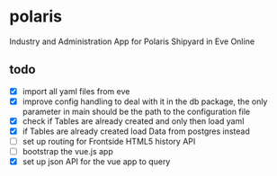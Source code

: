 # polaris
 Industry and Administration App for Polaris Shipyard in Eve Online

 ## todo
 - [x] import all yaml files from eve
 - [x] improve config handling to deal with it in the db package, the only parameter in main should be the path to the configuration file
 - [x] check if Tables are already created and only then load yaml
 - [x] if Tables are already created load Data from postgres instead
 - [ ] set up routing for Frontside HTML5 history API
 - [ ] bootstrap the vue.js app
 - [x] set up json API for the vue app to query
